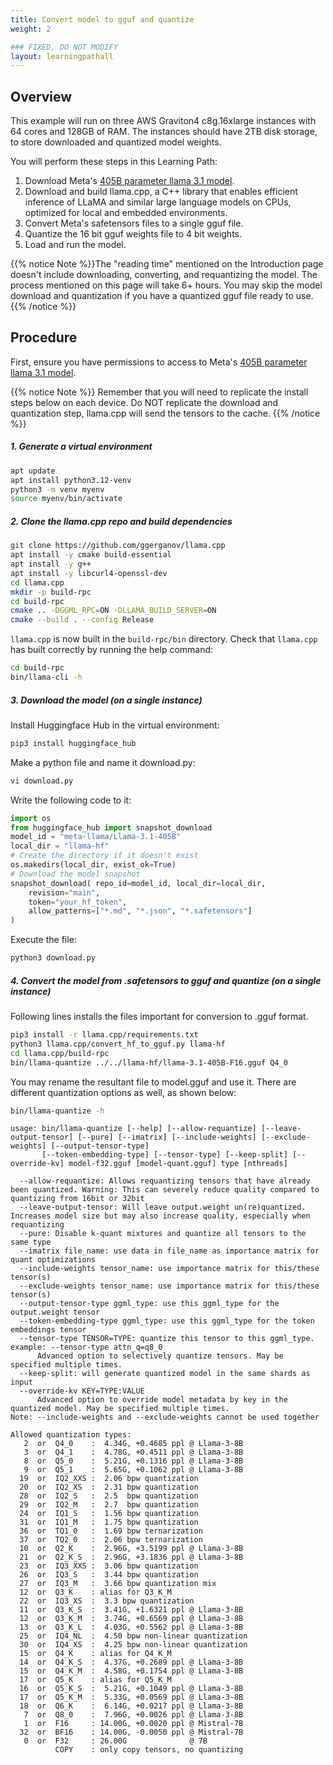 ```yaml
---
title: Convert model to gguf and quantize
weight: 2

### FIXED, DO NOT MODIFY
layout: learningpathall
---
```

## Overview
This example will run on three AWS Graviton4 c8g.16xlarge instances with 64 cores and 128GB of RAM. The instances should have 2TB disk storage, to store downloaded and quantized model weights.

You will perform these steps in this Learning Path:

1. Download Meta's [405B parameter llama 3.1 model](https://huggingface.co/meta-llama/Llama-3.1-405B).
2. Download and build llama.cpp, a C++ library that enables efficient inference of LLaMA and similar large language models on CPUs, optimized for local and embedded environments.
3. Convert Meta's safetensors files to a single gguf file.
4. Quantize the 16 bit gguf weights file to 4 bit weights.
5. Load and run the model. 

{{% notice Note %}}The "reading time" mentioned on the Introduction page doesn't include downloading, converting, and requantizing the model. The process mentioned on this page will take 6+ hours. You may skip the model download and quantization if you have a quantized gguf file ready to use.{{% /notice %}}

## Procedure
First, ensure you have permissions to access to Meta's [405B parameter llama 3.1 model](https://huggingface.co/meta-llama/Llama-3.1-405B).

{{% notice Note %}}
Remember that you will need to replicate the install steps below on each device. Do NOT replicate the download and quantization step, llama.cpp will send the tensors to the cache.
{{% /notice %}}

##### 1. Generate a virtual environment

```bash
apt update
apt install python3.12-venv
python3 -m venv myenv
source myenv/bin/activate
```
##### 2. Clone the llama.cpp repo and build dependencies
```bash
git clone https://github.com/ggerganov/llama.cpp
apt install -y cmake build-essential
apt install -y g++
apt install -y libcurl4-openssl-dev
cd llama.cpp
mkdir -p build-rpc
cd build-rpc
cmake .. -DGGML_RPC=ON -DLLAMA_BUILD_SERVER=ON
cmake --build . --config Release
```
`llama.cpp` is now built in the `build-rpc/bin` directory.
Check that `llama.cpp` has built correctly by running the help command:
```bash
cd build-rpc
bin/llama-cli -h
```

##### 3. Download the model (on a single instance)
Install Huggingface Hub in the virtual environment:
```bash
pip3 install huggingface_hub

```
Make a python file and name it download.py:
```bash
vi download.py
```
Write the following code to it:
```python
import os
from huggingface_hub import snapshot_download
model_id = "meta-llama/Llama-3.1-405B"
local_dir = "llama-hf"
# Create the directory if it doesn't exist
os.makedirs(local_dir, exist_ok=True)
# Download the model snapshot
snapshot_download( repo_id=model_id, local_dir=local_dir,
    revision="main",
    token="your_hf_token",
    allow_patterns=["*.md", "*.json", "*.safetensors"]
)
```
Execute the file:
```bash
python3 download.py
```
##### 4. Convert the model from .safetensors to gguf and quantize (on a single instance)
Following lines installs the files important for conversion to .gguf format.
```bash
pip3 install -r llama.cpp/requirements.txt
python3 llama.cpp/convert_hf_to_gguf.py llama-hf
cd llama.cpp/build-rpc
bin/llama-quantize ../../llama-hf/llama-3.1-405B-F16.gguf Q4_0
```
You may rename the resultant file to model.gguf and use it. There are different quantization options as well, as shown below:
```bash
bin/llama-quantize -h
```
```output
usage: bin/llama-quantize [--help] [--allow-requantize] [--leave-output-tensor] [--pure] [--imatrix] [--include-weights] [--exclude-weights] [--output-tensor-type]
       [--token-embedding-type] [--tensor-type] [--keep-split] [--override-kv] model-f32.gguf [model-quant.gguf] type [nthreads]

  --allow-requantize: Allows requantizing tensors that have already been quantized. Warning: This can severely reduce quality compared to quantizing from 16bit or 32bit
  --leave-output-tensor: Will leave output.weight un(re)quantized. Increases model size but may also increase quality, especially when requantizing
  --pure: Disable k-quant mixtures and quantize all tensors to the same type
  --imatrix file_name: use data in file_name as importance matrix for quant optimizations
  --include-weights tensor_name: use importance matrix for this/these tensor(s)
  --exclude-weights tensor_name: use importance matrix for this/these tensor(s)
  --output-tensor-type ggml_type: use this ggml_type for the output.weight tensor
  --token-embedding-type ggml_type: use this ggml_type for the token embeddings tensor
  --tensor-type TENSOR=TYPE: quantize this tensor to this ggml_type. example: --tensor-type attn_q=q8_0
      Advanced option to selectively quantize tensors. May be specified multiple times.
  --keep-split: will generate quantized model in the same shards as input
  --override-kv KEY=TYPE:VALUE
      Advanced option to override model metadata by key in the quantized model. May be specified multiple times.
Note: --include-weights and --exclude-weights cannot be used together

Allowed quantization types:
   2  or  Q4_0    :  4.34G, +0.4685 ppl @ Llama-3-8B
   3  or  Q4_1    :  4.78G, +0.4511 ppl @ Llama-3-8B
   8  or  Q5_0    :  5.21G, +0.1316 ppl @ Llama-3-8B
   9  or  Q5_1    :  5.65G, +0.1062 ppl @ Llama-3-8B
  19  or  IQ2_XXS :  2.06 bpw quantization
  20  or  IQ2_XS  :  2.31 bpw quantization
  28  or  IQ2_S   :  2.5  bpw quantization
  29  or  IQ2_M   :  2.7  bpw quantization
  24  or  IQ1_S   :  1.56 bpw quantization
  31  or  IQ1_M   :  1.75 bpw quantization
  36  or  TQ1_0   :  1.69 bpw ternarization
  37  or  TQ2_0   :  2.06 bpw ternarization
  10  or  Q2_K    :  2.96G, +3.5199 ppl @ Llama-3-8B
  21  or  Q2_K_S  :  2.96G, +3.1836 ppl @ Llama-3-8B
  23  or  IQ3_XXS :  3.06 bpw quantization
  26  or  IQ3_S   :  3.44 bpw quantization
  27  or  IQ3_M   :  3.66 bpw quantization mix
  12  or  Q3_K    : alias for Q3_K_M
  22  or  IQ3_XS  :  3.3 bpw quantization
  11  or  Q3_K_S  :  3.41G, +1.6321 ppl @ Llama-3-8B
  12  or  Q3_K_M  :  3.74G, +0.6569 ppl @ Llama-3-8B
  13  or  Q3_K_L  :  4.03G, +0.5562 ppl @ Llama-3-8B
  25  or  IQ4_NL  :  4.50 bpw non-linear quantization
  30  or  IQ4_XS  :  4.25 bpw non-linear quantization
  15  or  Q4_K    : alias for Q4_K_M
  14  or  Q4_K_S  :  4.37G, +0.2689 ppl @ Llama-3-8B
  15  or  Q4_K_M  :  4.58G, +0.1754 ppl @ Llama-3-8B
  17  or  Q5_K    : alias for Q5_K_M
  16  or  Q5_K_S  :  5.21G, +0.1049 ppl @ Llama-3-8B
  17  or  Q5_K_M  :  5.33G, +0.0569 ppl @ Llama-3-8B
  18  or  Q6_K    :  6.14G, +0.0217 ppl @ Llama-3-8B
   7  or  Q8_0    :  7.96G, +0.0026 ppl @ Llama-3-8B
   1  or  F16     : 14.00G, +0.0020 ppl @ Mistral-7B
  32  or  BF16    : 14.00G, -0.0050 ppl @ Mistral-7B
   0  or  F32     : 26.00G              @ 7B
          COPY    : only copy tensors, no quantizing
```